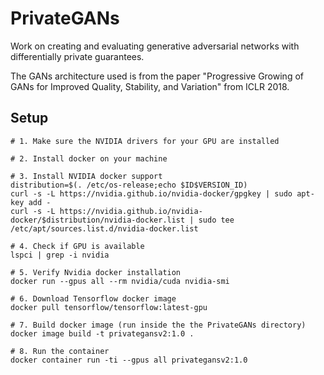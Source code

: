 # PrivateGANs
Work on creating and evaluating generative adversarial networks with differentially private guarantees.

The GANs architecture used is from the paper "Progressive Growing of GANs for Improved Quality, Stability, and Variation"
from ICLR 2018.

## Setup

```
# 1. Make sure the NVIDIA drivers for your GPU are installed

# 2. Install docker on your machine

# 3. Install NVIDIA docker support
distribution=$(. /etc/os-release;echo $ID$VERSION_ID)
curl -s -L https://nvidia.github.io/nvidia-docker/gpgkey | sudo apt-key add -
curl -s -L https://nvidia.github.io/nvidia-docker/$distribution/nvidia-docker.list | sudo tee /etc/apt/sources.list.d/nvidia-docker.list

# 4. Check if GPU is available
lspci | grep -i nvidia

# 5. Verify Nvidia docker installation
docker run --gpus all --rm nvidia/cuda nvidia-smi

# 6. Download Tensorflow docker image
docker pull tensorflow/tensorflow:latest-gpu 

# 7. Build docker image (run inside the the PrivateGANs directory)
docker image build -t privategansv2:1.0 .

# 8. Run the container
docker container run -ti --gpus all privategansv2:1.0
